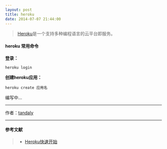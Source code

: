 ```yaml
---
layout: post 
title: heroku
date: 2014-07-07 21:44:00
---
```


> [Heroku](http://www.heroku.com)是一个支持多种编程语言的云平台即服务。

#### heroku 常用命令

**登录：**

```
heroku login
```

**创建heroku应用：**

```
heroku create 应用名
```




编写中...


---

作者：[tandaly](http://tandaly.github.com)

---

#### 参考文献

>  * [Heroku快速开始](http://blog.sina.com.cn/s/blog_812973c30101242z.html) 
